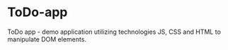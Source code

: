 # ToDo-app
ToDo app  - demo application utilizing technologies JS, CSS and HTML to manipulate DOM elements.

